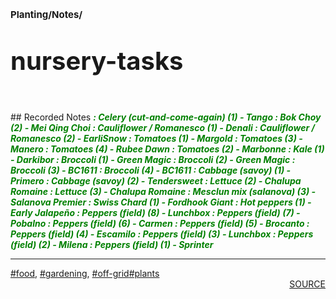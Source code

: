 # <p style='font-size: 15px;'>Planting/Notes/</p>
# <p style='font-size: 40px;'>nursery-tasks</p>
<br>## Recorded Notes
<b><i><font color=green> : Celery (cut-and-come-again) (1) - Tango
 : Bok Choy (2) - Mei Qing Choi
 : Cauliflower / Romanesco (1) - Denali
 : Cauliflower / Romanesco (2) - EarliSnow
 : Tomatoes (1) - Margold
 : Tomatoes (3) - Manero
 : Tomatoes (4) - Rubee Dawn
 : Tomatoes (2) - Marbonne
 : Kale (1) - Darkibor
 : Broccoli (1) - Green Magic
 : Broccoli (2) - Green Magic
 : Broccoli (3) - BC1611
 : Broccoli (4) - BC1611
 : Cabbage (savoy) (1) - Primero
 : Cabbage (savoy) (2) - Tendersweet
 : Lettuce (2) - Chalupa Romaine
 : Lettuce (3) - Chalupa Romaine
 : Mesclun mix (salanova) (3) - Salanova Premier
 : Swiss Chard (1) - Fordhook Giant
 : Hot peppers (1) - Early Jalapeño
 : Peppers (field) (8) - Lunchbox
 : Peppers (field) (7) - Pobalno
 : Peppers (field) (6) - Carmen
 : Peppers (field) (5) - Brocanto
 : Peppers (field) (4) - Escamilo
 : Peppers (field) (3) - Lunchbox
 : Peppers (field) (2) - Milena
 : Peppers (field) (1) - Sprinter
</b></i></font><div style='page-break-after: always;'></div>
<div style='page-break-after: always;'></div>
<hr/>
<div style='page-break-after: always;'></div>
<div style='page-break-after: always;'></div>
<a href='tag-food.html'>#food</a>, <a href='tag-gardening.html'>#gardening</a>, <a href='tag-off-grid.html'>#off-grid</a><a href='tag-plants.html'>#plants</a>
<div style='page-break-after: always;'></div>
<div style='text-align: right'>
<a href='https://docs.google.com/spreadsheets/d/e/2PACX-1vRxZ8U6Z3Bf5D0qWg78rDKh2b3jW-cLif6KSh97U8jnpErFEFsJoRT1HxtV0OI_EQUeBrLXLFv-jnuH/pub?output=xlsx'>SOURCE</a>
</div>

